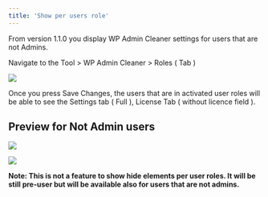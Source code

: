 ```yaml
---
title: 'Show per users role'
---
```


From version 1.1.0 you display WP Admin Cleaner settings for users that are not Admins.

Navigate to the Tool &gt; WP Admin Cleaner &gt; Roles ( Tab )

![](../../img/admin-users.png)

Once you press Save Changes, the users that are in activated user roles will be able to see the Settings tab ( Full ), License Tab ( without licence field ).

## Preview for Not Admin users


![](../../img/admin-users-1.png)

![](../../img/admin-users-2.png)

**Note: This is not a feature to show hide elements per user roles. It will be still pre-user but will be available also for users that are not admins.**